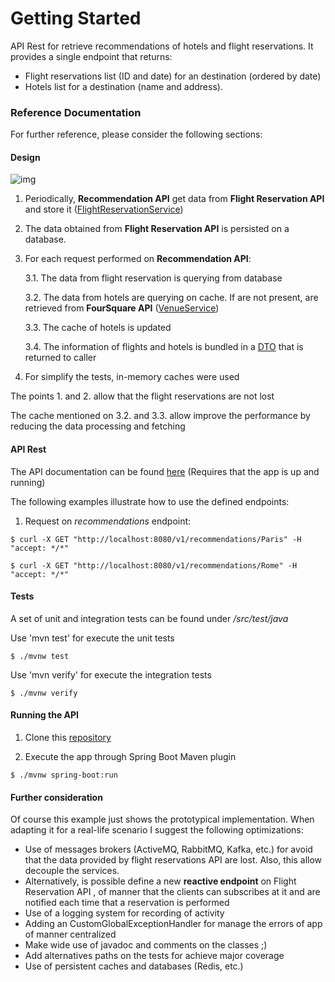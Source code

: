 # Getting Started

API Rest for retrieve recommendations of hotels and flight reservations. It provides a single endpoint that returns:

* Flight reservations list (ID and date) for an destination (ordered by date)
* Hotels list for a destination (name and address).

### Reference Documentation
For further reference, please consider the following sections:

#### Design

![img](https://i.imgur.com/Fh1Y6O0.png)

1. Periodically, **Recommendation API** get data from **Flight Reservation API** and store it ([FlightReservationService](https://github.com/jpOlivo/travel-agency/blob/master/src/main/java/com/brubank/service/FlightReservationService.java))

2. The data obtained from **Flight Reservation API** is persisted on a database. 

3. For each request performed on **Recommendation API**:

   3.1. The data from flight reservation is querying from database 
	 
   3.2. The data from hotels are querying on cache. If are not present, are retrieved from **FourSquare API** ([VenueService](https://github.com/jpOlivo/travel-agency/blob/master/src/main/java/com/brubank/service/VenueService.java)) 
   
   3.3. The cache of hotels is updated 
   
   3.4. The information of flights and hotels is bundled in a [DTO](https://github.com/jpOlivo/travel-agency/blob/master/src/main/java/com/brubank/dto/RecommendationDTO.java) that is returned to caller

4. For simplify the tests, in-memory caches were used

The points 1. and 2. allow that the flight reservations are not lost

The cache mentioned on 3.2. and 3.3. allow improve the performance by reducing the data processing and fetching


#### API Rest

The API documentation can be found [here](http://localhost:8080/swagger-ui.html#) (Requires that the app is up and running) 

The following examples illustrate how to use the defined endpoints:

1. Request on *recommendations* endpoint:

`$ curl -X GET "http://localhost:8080/v1/recommendations/Paris" -H "accept: */*"`

`$ curl -X GET "http://localhost:8080/v1/recommendations/Rome" -H "accept: */*"`

#### Tests

A set of unit and integration tests can be found under */src/test/java*

Use 'mvn test' for execute the unit tests  

`$ ./mvnw test`

Use 'mvn verify' for execute the integration tests

`$ ./mvnw verify`


#### Running the API

1. Clone this [repository](https://github.com/jpOlivo/travel-agency)

2. Execute the app through Spring Boot Maven plugin

`$ ./mvnw spring-boot:run`


#### Further consideration
Of course this example just shows the prototypical implementation. When adapting it for a real-life scenario I suggest the following optimizations:

* Use of messages brokers (ActiveMQ, RabbitMQ, Kafka, etc.) for avoid that the data provided by flight reservations API are lost. Also, this allow decouple the services. 
* Alternatively, is possible define a new **reactive endpoint** on Flight Reservation API , of manner that the clients can subscribes at it and are notified each time that a reservation is performed 
* Use of a logging system for recording of activity 
* Adding an CustomGlobalExceptionHandler for manage the errors of app of manner centralized
* Make wide use of javadoc and comments on the classes ;)
* Add alternatives paths on the tests for achieve major coverage
* Use of persistent caches and databases (Redis, etc.)
